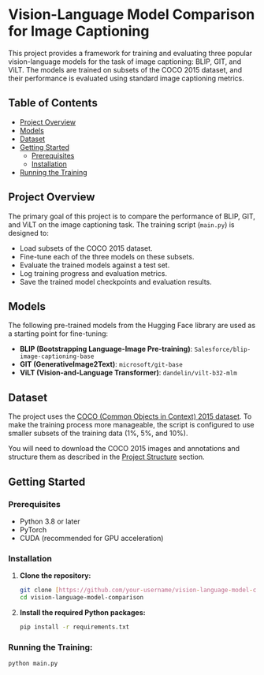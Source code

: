 # Vision-Language Model Comparison for Image Captioning

This project provides a framework for training and evaluating three popular vision-language models for the task of image captioning: BLIP, GIT, and ViLT. The models are trained on subsets of the COCO 2015 dataset, and their performance is evaluated using standard image captioning metrics.

## Table of Contents

- [Project Overview](#project-overview)
- [Models](#models)
- [Dataset](#dataset)
- [Getting Started](#getting-started)
  - [Prerequisites](#prerequisites)
  - [Installation](#installation)
- [Running the Training](#running-the-training)


## Project Overview

The primary goal of this project is to compare the performance of BLIP, GIT, and ViLT on the image captioning task. The training script (`main.py`) is designed to:

- Load subsets of the COCO 2015 dataset.
- Fine-tune each of the three models on these subsets.
- Evaluate the trained models against a test set.
- Log training progress and evaluation metrics.
- Save the trained model checkpoints and evaluation results.

## Models

The following pre-trained models from the Hugging Face library are used as a starting point for fine-tuning:

- **BLIP (Bootstrapping Language-Image Pre-training)**: `Salesforce/blip-image-captioning-base`
- **GIT (GenerativeImage2Text)**: `microsoft/git-base`
- **ViLT (Vision-and-Language Transformer)**: `dandelin/vilt-b32-mlm`

## Dataset

The project uses the [COCO (Common Objects in Context) 2015 dataset](https://cocodataset.org/#home). To make the training process more manageable, the script is configured to use smaller subsets of the training data (1%, 5%, and 10%).

You will need to download the COCO 2015 images and annotations and structure them as described in the [Project Structure](#project-structure) section.

## Getting Started

### Prerequisites

- Python 3.8 or later
- PyTorch
- CUDA (recommended for GPU acceleration)

### Installation

1. **Clone the repository:**

   ```bash
   git clone [https://github.com/your-username/vision-language-model-comparison.git](https://github.com/your-username/vision-language-model-comparison.git)
   cd vision-language-model-comparison

2. **Install the required Python packages:**

   ```bash
   pip install -r requirements.txt


### **Running the Training:**

   ```bash
   python main.py
